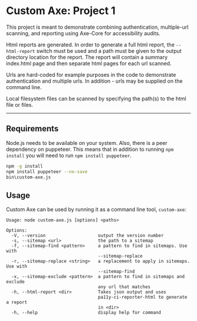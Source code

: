# Custom Axe: Project 1

This project is meant to demonstrate combining authentication,
multiple-url scanning, and reporting using Axe-Core for accessibility
audits.

Html reports are generated. In order to generate a full html report,
the `--html-report` switch must be used and a path must be given to
the output directory location for the report. The report will contain
a summary index.html page and then separate html pages for each url
scanned.

Urls are hard-coded for example purposes in the code to demonstrate
authentication and multiple urls. In addition - urls may be supplied
on the command line. 

Local filesystem files can be scanned by specifying the path(s) to the
html file or files.

---

## Requirements

Node.js needs to be available on your system. Also, there is a peer
dependency on puppeteer. This means that in addition to running `npm
install` you will need to run `npm install puppeteer`.

```sh
npm -g install
npm install puppeteer --no-save
bin\custom-axe.js
```


## Usage

Custom Axe can be used by running it as a command line tool, `custom-axe`:

```
Usage: node custom-axe.js [options] <paths>

Options:
  -V, --version                    output the version number
  -s, --sitemap <url>              the path to a sitemap
  -f, --sitemap-find <pattern>     a pattern to find in sitemaps. Use with
                                   --sitemap-replace
  -r, --sitemap-replace <string>   a replacement to apply in sitemaps. Use with
                                   --sitemap-find
  -x, --sitemap-exclude <pattern>  a pattern to find in sitemaps and exclude
                                   any url that matches
  -h, --html-report <dir>          Takes json output and uses
                                   pa11y-ci-reporter-html to generate a report
                                   in <dir>
  -h, --help                       display help for command
```
